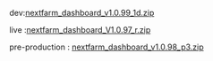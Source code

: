 dev:[nextfarm_dashboard_v1.0.99_1d.zip](https://github.com/user-attachments/files/18614309/nextfarm_dashboard_v1.0.99_1d.zip)


live :[nextfarm_dashboard_V1.0.97_r.zip](https://github.com/user-attachments/files/18558802/nextfarm_dashboard_V1.0.97_r.zip)




pre-production : [nextfarm_dashboard_v1.0.98_p3.zip](https://github.com/user-attachments/files/18601972/nextfarm_dashboard_v1.0.98_p3.zip)
